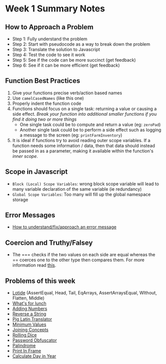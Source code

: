 # Week 1 Summary Notes
## How to Approach a Problem
* Step 1: Fully understand the problem
* Step 2: Start with pseudocode as a way to break down the problem
* Step 3: Translate the solution to Javascript
* Step 4: Test the code to see it work
* Step 5: See if the code can be more succinct (get feedback)
* Step 6: See if it can be more efficient (get feedback)

## Function Best Practices
1.  Give your functions precise verb/action based names
2.  Use `camelCasedNames` (like this one)
3.  Properly indent the function code
4.  Functions should focus on a single task: returning a value or causing a side effect. _Break your function into additional smaller functions if you find it doing two or more things_
    *   One single task could be to compute and return a value (eg: `zeroPad`)
    *   Another single task could be to perform a side effect such as logging a message to the screen (eg: `printFarmInventory`)
5.  It is ideal if functions try to avoid reading outer scope variables. If a function needs some information / data, then that data should instead be passed in as a parameter, making it available within the function's _inner scope_.

## Scope in Javascript
* `Block (Local) Scope Variables`: wrong block scope variable will lead to many variable declaration of the same variable (ie redundancy)
* `Global Scope Variables`: Too many will fill up the global namespace storage


## Error Messages
* [How to understand/fix/approach an error message](https://flex-web.compass.lighthouselabs.ca/workbooks/flex-m01w1/activities/177?journey_step=29&workbook=4)

## Coercion and Truthy/Falsey
* The === checks if the two values on each side are equal whereas the == coerces one to the other type then compares them. For more information read [this](https://flex-web.compass.lighthouselabs.ca/workbooks/flex-m01w1/activities/180?journey_step=29&workbook=4).

## Problems of this week
* [Lotide](https://github.com/IrhaAli/lotide) (AssertEqual, Head, Tail, EqArrays, AssertArraysEqual, WIthout, Flatten, Middle)
* [What's for lunch](https://gist.github.com/IrhaAli/fbb13fa06907a717ecf6515be8002f44)
* [Adding Numbers](https://gist.github.com/IrhaAli/a58011d560fd3a8ab293e221a0972a8d)
* [Reverse a String](https://gist.github.com/IrhaAli/d2fb6316353f21fe22a9f8a78281ac6f)
* [Pig Latin Translator](https://gist.github.com/IrhaAli/e433251043f21a077abfd77c5a8b449a)
* [Minimum Values](https://flex-web.compass.lighthouselabs.ca/workbooks/flex-m01w1/activities/170?journey_step=29&workbook=4)
* [Joining Concepts](https://flex-web.compass.lighthouselabs.ca/workbooks/flex-m01w1/activities/173?journey_step=29&workbook=4)
* [Rolling Dice](https://gist.github.com/IrhaAli/0d3bb166c8dc4aa0124a15836dee300f)
* [Password Obfuscator](https://gist.github.com/IrhaAli/c4bdb0e05a6b551b2e96e30ce65b55b0)
* [Palindrome](https://gist.github.com/IrhaAli/0336a372255a6922a3ac90af5fab36d5)
* [Print In Frame](https://gist.github.com/IrhaAli/11877dbe7c500f47dc5ac99304892554)
* [Calculate Day in Year](https://flex-web.compass.lighthouselabs.ca/workbooks/flex-m01w1/activities/189?journey_step=29&workbook=4)
